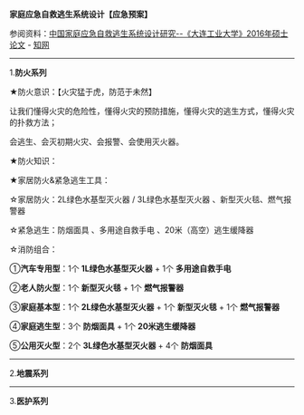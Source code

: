 
**家庭应急自救逃生系统设计【应急预案】**

参阅资料：[中国家庭应急自救逃生系统设计研究--《大连工业大学》2016年硕士论文](http://cdmd.cnki.com.cn/Article/CDMD-10152-1016236407.htm) - [知网](http://www.cnki.com.cn/)

------------------------------------
1.**防火系列**

★防火意识：【火灾猛于虎，防范于未然】

让我们懂得火灾的危险性，懂得火灾的预防措施，懂得火灾的逃生方式，懂得火灾的扑救方法；

会逃生、会灭初期火灾、会报警、会使用灭火器。

★防火知识：

★家居防火&紧急逃生工具：

☆家居防火：2L绿色水基型灭火器 / 3L绿色水基型灭火器 、新型灭火毯、燃气报警器

☆紧急逃生：防烟面具 、多用途自救手电 、20米（高空）逃生缓降器 

☆消防组合：

①**汽车专用型**：1个 **1L绿色水基型灭火器** +  1个 **多用途自救手电**

②**老人防火型**：1个 **新型灭火毯** + 1个 **燃气报警器**

③**家庭基本型**：1个 **2L绿色水基型灭火器** +  1个 **新型灭火毯** +   1个 **燃气报警器**

④**家庭逃生型**：3个 **防烟面具** +  1个 **20米逃生缓降器** 

⑤**公用灭火型**：2个 **3L绿色水基型灭火器** +  4个 **防烟面具**

------------------------------------
2.**地震系列**

------------------------------------
3.**医护系列**

